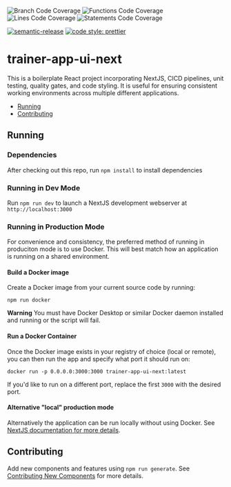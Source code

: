 <!-- //TODO: Wire this up to the project-specific build status path for Gitlab? -->
<!-- [![npm version](https://badge.fury.io/js/%40amclin%2Fcreate-react-app.svg)](https://www.npmjs.com/@amclin/create-react-app) -->
<!-- [![Build Status](https://travis-ci.org/amclin/react-project-boilerplate.svg?branch=master)](https://travis-ci.org/amclin/react-project-boilerplate) -->
<!-- [![Dependabot Status](https://api.dependabot.com/badges/status?host=github&repo=amclin/react-project-boilerplate)](https://dependabot.com) -->

![Branch Code Coverage](./coverage/badge-branches.svg) ![Functions Code Coverage](./coverage/badge-functions.svg) ![Lines Code Coverage](./coverage/badge-lines.svg) ![Statements Code Coverage](./coverage/badge-statements.svg)

[![semantic-release](https://img.shields.io/badge/%20%20%F0%9F%93%A6%F0%9F%9A%80-semantic--release-e10079.svg)](https://github.com/semantic-release/semantic-release)
[![code style: prettier](https://img.shields.io/badge/code_style-prettier-ff69b4.svg?style=flat-square)](https://github.com/prettier/prettier)

# trainer-app-ui-next

This is a boilerplate React project incorporating NextJS, CICD pipelines, unit testing, quality gates, and code styling. It is useful for ensuring consistent working environments across multiple different applications.

- [Running](#running)
- [Contributing](CONTRIBUTING.md)

## Running

### Dependencies

After checking out this repo, run `npm install` to install dependencies

### Running in Dev Mode

Run `npm run dev` to launch a NextJS development webserver at `http://localhost:3000`

### Running in Production Mode
For convenience and consistency, the preferred method of running in produciton mode is to use Docker. This will best match how an application is running on a shared environment.

#### Build a Docker image
Create a Docker image from your current source code by running:

`npm run docker`

**Warning** You must have Docker Desktop or similar Docker daemon installed and running or the script will fail.

#### Run a Docker Container
Once the Docker image exists in your registry of choice (local or remote), you can then run the app and specify what port it should run on:

```
docker run -p 0.0.0.0:3000:3000 trainer-app-ui-next:latest
```

If you'd like to run on a different port, replace the first `3000` with the desired port.

#### Alternative "local" production mode
Alternatively the application can be run locally without using Docker. See [NextJS documentation for more details](https://nextjs.org/docs#production-deployment).

## Contributing

Add new components and features using `npm run generate`. See [Contributing New Components](CONTRIBUTING.md#new-components) for more details.
